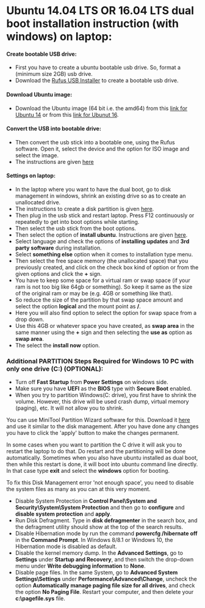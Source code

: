 # Ubuntu 14.04 LTS OR 16.04 LTS dual boot installation instruction (with windows) on laptop:

#### Create bootable USB drive:
* First you have to create a ubuntu bootable usb drive. So, format a (minimum size 2GB) usb drive.
* Download the [Rufus USB Installer](https://rufus.akeo.ie/downloads/rufus-2.12.exe) to create a bootable usb drive.

#### Download Ubuntu image:
* Download the Ubuntu image (64 bit i.e. the amd64) from this [link for Ubuntu 14](http://releases.ubuntu.com/14.04/) or from this [link for Ubunut 16](http://releases.ubuntu.com/16.04/).

#### Convert the USB into bootable drive:
* Then convert the usb stick into a bootable one, using the Rufus software. Open it, select the device and the option for ISO image and select the image.
* The instructions are given [here](https://www.ubuntu.com/download/desktop/create-a-usb-stick-on-windows)

#### Settings on laptop:
* In the laptop where you want to have the dual boot, go to disk management in windows, shrink an existing drive so as to create an unallocated drive.
* The instructions to create a disk partition is given [here](http://www.wikihow.com/Create-a-Partition).
* Then plug in the usb stick and restart laptop. Press F12 continuously or repeatedly to get into boot options while starting. 
* Then select the usb stick from the boot options.
* Then select the option of **install ubuntu**. Instructions are given [here](https://www.youtube.com/watch?v=uGdrQxA0E6g).
* Select language and check the options of **installing updates** and **3rd party software** during installation.
* Select **something else** option when it comes to installation type menu.
* Then select the free space memory (the unallocated space) that you previously created, and click on the check box kind of option or from the given options and click the **+** sign.
* You have to keep some space for a virtual ram or swap space (if your ram is not too big like 64gb or something). So keep it same as the size of the original ram or may be (e.g. 4GB or something like that).
* So reduce the size of the partition by that swap space amount and select the option **logical** and the mount point as **/**.
* Here you will also find option to select the option for swap space from a drop down.
* Use this 4GB or whatever space you have created, as **swap area** in the same manner using the **+** sign and then selecting the **use as** option as **swap area**.
* The select the **install now** option.

### Additional PARTITION Steps Required for Windows 10 PC with only one drive (C:\) (OPTIONAL):
* Turn off **Fast Startup** from **Power Settings** on windows side.
* Make sure you have **UEFI** as the **BIOS** type with **Secure Boot** enabled.
* When you try to partition Windows(C: drive), you first have to shrink the volume. However, this drive will be used crash dump, virtual memory (paging), etc. 
It will not allow you to shrink.

You can use MiniTool Partition Wizard software for this. Download it [here](https://www.partitionwizard.com/partitionmanager/not-enough-space-available-on-the-disk-to-complete-this-operation.html) and use it similar to the disk management. After you have done any changes you have to click the 'apply' button to make the changes permanent. 

In some cases when you want to partition the C drive it will ask you to restart the laptop to do that. Do restart and the partitioning will be done automatically. 
Sometimes when you also have ubuntu installed as dual boot, then while this restart is done, it will boot into ubuntu command line directly. In that case type **exit** and select the **windows** option for booting.

To fix this Disk Management error 'not enough space', you need to disable the system files as many as you can at this very moment. 
* Disable System Protection in **Control Panel\System and Security\System\System Protection** and then go to **configure** and **disable system protection** and **apply**.
* Run Disk Defragment. Type in **disk defragmenter** in the search box, and the defragment utility should show at the top of the search results. 
* Disable Hibernation mode by run the command **powercfg /hibernate off** in the **Command Prompt**. In Windows 8/8.1 or Windows 10, the Hibernation mode is disabled as default.
* Disable the kernel memory dump. In the **Advanced Settings**, go to **Settings** under **Startup and Recovery**, and then switch the drop-down menu under **Write debugging information** to **None**.
* Disable page files. In the same System, go to **Advanced System Settings\Settings** under **Performance\Advanced\Change**, uncheck the option **Automatically manage paging file size for all drives**, and check the option **No Paging File**. Restart your computer, and then delete your **c:\pagefile.sys** file.






